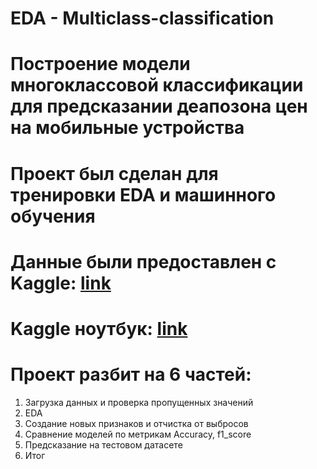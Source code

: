 # EDA - Multiclass-classification

# Построение модели многоклассовой классификации для предсказании деапозона цен на мобильные устройства

# Проект был сделан для тренировки EDA и машинного обучения

# Данные были предоставлен с Kaggle: <a href="https://www.kaggle.com/datasets/iabhishekofficial/mobile-price-classification/data">link</a>
# Kaggle ноутбук: <a href="https://www.kaggle.com/code/spalatov/eda-multiclass-classification/notebook">link</a>

# Проект разбит на 6 частей:
1. Загрузка данных и проверка пропущенных значений
2. EDA
3. Создание новых признаков и отчистка от выбросов
4. Сравнение моделей по метрикам Accuracy, f1_score
5. Предсказание на тестовом датасете
6. Итог
